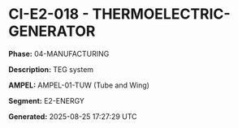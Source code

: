 # CI-E2-018 - THERMOELECTRIC-GENERATOR

**Phase:** 04-MANUFACTURING

**Description:** TEG system

**AMPEL:** AMPEL-01-TUW (Tube and Wing)

**Segment:** E2-ENERGY

**Generated:** 2025-08-25 17:27:29 UTC

